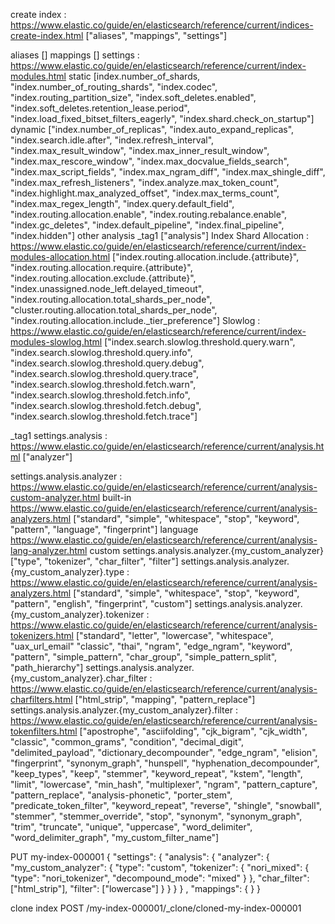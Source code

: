 
create index : https://www.elastic.co/guide/en/elasticsearch/reference/current/indices-create-index.html
["aliases", "mappings", "settings"]

aliases
[]
mappings
[]
settings : https://www.elastic.co/guide/en/elasticsearch/reference/current/index-modules.html
    static
    [index.number_of_shards, "index.number_of_routing_shards", "index.codec", "index.routing_partition_size", "index.soft_deletes.enabled", "index.soft_deletes.retention_lease.period", "index.load_fixed_bitset_filters_eagerly", "index.shard.check_on_startup"]
    dynamic
    ["index.number_of_replicas", "index.auto_expand_replicas", "index.search.idle.after", "index.refresh_interval", "index.max_result_window", "index.max_inner_result_window", "index.max_rescore_window", "index.max_docvalue_fields_search", "index.max_script_fields", "index.max_ngram_diff", "index.max_shingle_diff", "index.max_refresh_listeners", "index.analyze.max_token_count", "index.highlight.max_analyzed_offset", "index.max_terms_count", "index.max_regex_length", "index.query.default_field", "index.routing.allocation.enable", "index.routing.rebalance.enable", "index.gc_deletes", "index.default_pipeline", "index.final_pipeline", "index.hidden"]
    other
        analysis _tag1
        ["analysis"]
        Index Shard Allocation : https://www.elastic.co/guide/en/elasticsearch/reference/current/index-modules-allocation.html
        ["index.routing.allocation.include.{attribute}", "index.routing.allocation.require.{attribute}", "index.routing.allocation.exclude.{attribute}", "index.unassigned.node_left.delayed_timeout", "index.routing.allocation.total_shards_per_node", "cluster.routing.allocation.total_shards_per_node", "index.routing.allocation.include._tier_preference"]
        Slowlog : https://www.elastic.co/guide/en/elasticsearch/reference/current/index-modules-slowlog.html
        ["index.search.slowlog.threshold.query.warn", "index.search.slowlog.threshold.query.info", "index.search.slowlog.threshold.query.debug", "index.search.slowlog.threshold.query.trace", "index.search.slowlog.threshold.fetch.warn", "index.search.slowlog.threshold.fetch.info", "index.search.slowlog.threshold.fetch.debug", "index.search.slowlog.threshold.fetch.trace"]


_tag1 settings.analysis : https://www.elastic.co/guide/en/elasticsearch/reference/current/analysis.html
["analyzer"]


settings.analysis.analyzer : https://www.elastic.co/guide/en/elasticsearch/reference/current/analysis-custom-analyzer.html
    built-in
    https://www.elastic.co/guide/en/elasticsearch/reference/current/analysis-analyzers.html
    ["standard", "simple", "whitespace", "stop", "keyword", "pattern", "language", "fingerprint"]
    language
    https://www.elastic.co/guide/en/elasticsearch/reference/current/analysis-lang-analyzer.html
    custom
        settings.analysis.analyzer.{my_custom_analyzer}
        ["type", "tokenizer", "char_filter", "filter"]
        settings.analysis.analyzer.{my_custom_analyzer}.type : https://www.elastic.co/guide/en/elasticsearch/reference/current/analysis-analyzers.html
        ["standard", "simple", "whitespace", "stop", "keyword", "pattern", "english", "fingerprint", "custom"]
        settings.analysis.analyzer.{my_custom_analyzer}.tokenizer : https://www.elastic.co/guide/en/elasticsearch/reference/current/analysis-tokenizers.html
        ["standard", "letter", "lowercase", "whitespace", "uax_url_email" "classic", "thai", "ngram", "edge_ngram", "keyword", "pattern", "simple_pattern", "char_group", "simple_pattern_split", "path_hierarchy"]
        settings.analysis.analyzer.{my_custom_analyzer}.char_filter : https://www.elastic.co/guide/en/elasticsearch/reference/current/analysis-charfilters.html
        ["html_strip", "mapping", "pattern_replace"]
        settings.analysis.analyzer.{my_custom_analyzer}.filter : https://www.elastic.co/guide/en/elasticsearch/reference/current/analysis-tokenfilters.html
        ["apostrophe", "asciifolding", "cjk_bigram", "cjk_width", "classic", "common_grams", "condition", "decimal_digit", "delimited_payload", "dictionary_decompounder", "edge_ngram", "elision", "fingerprint", "synonym_graph", "hunspell", "hyphenation_decompounder", "keep_types", "keep", "stemmer", "keyword_repeat", "kstem", "length", "limit", "lowercase", "min_hash", "multiplexer", "ngram", "pattern_capture", "pattern_replace", "analysis-phonetic", "porter_stem", "predicate_token_filter", "keyword_repeat", "reverse", "shingle", "snowball", "stemmer", "stemmer_override", "stop", "synonym", "synonym_graph", "trim", "truncate", "unique", "uppercase", "word_delimiter", "word_delimiter_graph", "my_custom_filter_name"]


PUT my-index-000001
{
    "settings":
    {
        "analysis":
        {
            "analyzer":
            {
                "my_custom_analyzer":
                {
                    "type": "custom",
                    "tokenizer": 
                    {
                        "nori_mixed": 
                        {
                            "type": "nori_tokenizer",
                            "decompound_mode": "mixed"
                        }
                    },
                    "char_filter": ["html_strip"],
                    "filter": ["lowercase"]
                }
            }
        }
    }
    ,
    "mappings":
    {
    }
}



clone index
POST /my-index-000001/_clone/cloned-my-index-000001